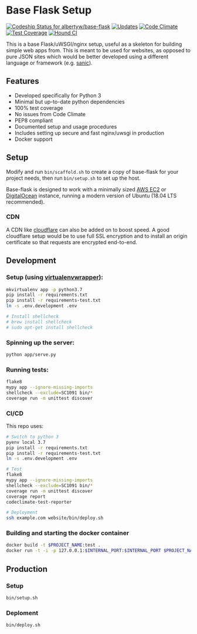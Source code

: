 # Base Flask Setup

[ ![Codeship Status for albertyw/base-flask](https://codeship.com/projects/7a732790-5535-0134-49ab-4625866fb5c2/status?branch=master)](https://codeship.com/projects/172030)
[![Updates](https://pyup.io/repos/github/albertyw/base-flask/shield.svg)](https://pyup.io/repos/github/albertyw/base-flask/)
[![Code Climate](https://codeclimate.com/github/albertyw/base-flask/badges/gpa.svg)](https://codeclimate.com/github/albertyw/base-flask)
[![Test Coverage](https://codeclimate.com/github/albertyw/base-flask/badges/coverage.svg)](https://codeclimate.com/github/albertyw/base-flask/coverage)
[![Hound CI](https://img.shields.io/badge/houndci-monitored-blue.svg)](https://houndci.com/)

This is a base Flask/uWSGI/nginx setup, useful as a skeleton for building
simple web apps from.  This is meant to be used for websites, as opposed to
pure JSON sites which would be better developed using a different language or
framework (e.g. [sanic](https://github.com/channelcat/sanic)).

Features
--------

 - Developed specifically for Python 3
 - Minimal but up-to-date python dependencies
 - 100% test coverage
 - No issues from Code Climate
 - PEP8 compliant
 - Documented setup and usage procedures
 - Includes setting up secure and fast nginx/uwsgi in production
 - Docker support

Setup
-----

Modify and run `bin/scaffold.sh` to create a copy of base-flask for your
project needs, then run `bin/setup.sh` to set up the host.

Base-flask is designed to work with a minimally sized [AWS EC2](https://aws.amazon.com/ec2/instance-types/)
or [DigitalOcean](https://www.digitalocean.com/pricing/)
instance, running a modern version of Ubuntu (18.04 LTS recommended).

### CDN

A CDN like [cloudflare](https://www.cloudflare.com/) can also be added on to boost
speed.  A good cloudflare setup would be to use full SSL encryption and to
install an origin certificate so that requests are encrypted end-to-end.

Development
-----------

### Setup (using [virtualenvwrapper](https://virtualenvwrapper.readthedocs.io/en/latest/)):

```bash
mkvirtualenv app -p python3.7
pip install -r requirements.txt
pip install -r requirements-test.txt
ln -s .env.development .env

# Install shellcheck
# brew install shellcheck
# sudo apt-get install shellcheck

```

### Spinning up the server:

```bash
python app/serve.py
```

### Running tests:

```bash
flake8
mypy app --ignore-missing-imports
shellcheck --exclude=SC1091 bin/*
coverage run -m unittest discover
```

### CI/CD

This repo uses:

```bash
# Switch to python 3
pyenv local 3.7
pip install -r requirements.txt
pip install -r requirements-test.txt
ln -s .env.development .env

# Test
flake8
mypy app --ignore-missing-imports
shellcheck --exclude=SC1091 bin/*
coverage run -m unittest discover
coverage report
codeclimate-test-reporter

# Deployment
ssh example.com website/bin/deploy.sh
```

### Building and starting the docker container

```bash
docker build -t $PROJECT_NAME:test .
docker run -t -i -p 127.0.0.1:$INTERNAL_PORT:$INTERNAL_PORT $PROJECT_NAME:test
```

Production
----------

### Setup

```bash
bin/setup.sh
```

### Deploment

```bash
bin/deploy.sh
```

